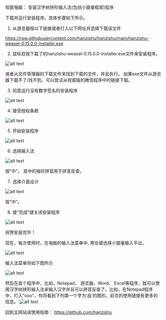 ﻿
视窗电脑： 安装汉字树拼形输入法(包括小狼毫框架)程序

下载并运行安装程序。具体步骤如下所示。  

1. 从游览器按以下链接或者打入以下网址并选择下载该文件

https://raw.githubusercontent.com/hanzishu/hanzishu/main/hanzishu-weasel-0.15.0.0-installer.exe
   
2. 鼠标双按下载了的hanzishu-weasel-0.15.0.0-installer.exe文件来安装程序。

![alt text](https://github.com/hanzishu/hanzishu/blob/main/installerfile.png)

或者从文件管理器的下载文件夹找到下载的文件，并且执行。
如果exe文件从游览器下载不了/找不到，可以尝试从视窗版的微信程序中的链接下载。
             	
3. 同意运行没有数字签名的安装程序	

![alt text](https://github.com/hanzishu/hanzishu/blob/main/publisherunknown.jpg)

4. 接受授权条款

![alt text](https://github.com/hanzishu/hanzishu/blob/main/acceptdialog.png)
               
5. 开始安装程序

![alt text](https://github.com/hanzishu/hanzishu/blob/main/installlocation.png)

6. 选择输入法

![alt text](https://github.com/hanzishu/hanzishu/blob/main/chooseinputmethods.png)

按“中”。 其中的袖珍拼音用于拼音反查。

7. 选择介面设计

![alt text](https://github.com/hanzishu/hanzishu/blob/main/chooseui.png)

按“中”。
              
8. 接“完成”键关闭安装程序

![alt text](https://github.com/hanzishu/hanzishu/blob/main/installcomplete.png)
              
祝贺安装完毕！

现在，每次使用时，在电脑的输入法菜单中, 用左键选择小狼毫输入平台。

![alt text](https://github.com/hanzishu/hanzishu/blob/main/choosecnsquirrel.png)

输入法菜单将如下图所示

![alt text](https://github.com/hanzishu/hanzishu/blob/main/choosechinese.png)

然后在各个程序中，比如，Notepad， 游览器，Word， Excel等程序，就可以使用汉字树拼形输入法来输入汉字并且可以拼音反查了。比如，在Notepad程序中，打入“ooo”，你将看到下列第一个字为‘品’的图形。前页的使用链接有更多的信息。
![alt text](https://github.com/hanzishu/hanzishu/blob/main/starttyping.png)

回到主网站读使用指南： https://github.com/hanzishu


